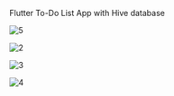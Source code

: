 Flutter To-Do List App with Hive database


![5](https://github.com/user-attachments/assets/e919ecbb-d3ca-4d95-a9cc-f9c020d6da11)


![2](https://github.com/user-attachments/assets/1f357c9d-cd5d-40f7-a562-04b0f6a55b85=250x250)


![3](https://github.com/user-attachments/assets/d23b6e77-067f-498f-9253-a6e6bbd73569)

![4](https://github.com/user-attachments/assets/61ce2651-4e0d-4c7d-aad2-6784a1959eb7)

